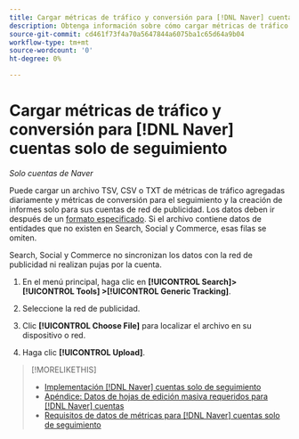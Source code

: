 ```yaml
---
title: Cargar métricas de tráfico y conversión para [!DNL Naver] cuentas solo de seguimiento
description: Obtenga información sobre cómo cargar métricas de tráfico y conversión para seguimiento y creación de informes solo para [!DNL Naver] cuentas.
source-git-commit: cd461f73f4a70a5647844a6075ba1c65d64a9b04
workflow-type: tm+mt
source-wordcount: '0'
ht-degree: 0%

---
```


# Cargar métricas de tráfico y conversión para [!DNL Naver] cuentas solo de seguimiento

*Solo cuentas de Naver*

Puede cargar un archivo TSV, CSV o TXT de métricas de tráfico agregadas diariamente y métricas de conversión para el seguimiento y la creación de informes solo para sus cuentas de red de publicidad. Los datos deben ir después de un [formato especificado](naver-tracking-campaigns-data-requirements.md). Si el archivo contiene datos de entidades que no existen en Search, Social y Commerce, esas filas se omiten.

Search, Social y Commerce no sincronizan los datos con la red de publicidad ni realizan pujas por la cuenta.

1. En el menú principal, haga clic en **[!UICONTROL Search]> [!UICONTROL Tools] >[!UICONTROL Generic Tracking]**.

1. Seleccione la red de publicidad.

1. Clic **[!UICONTROL Choose File]** para localizar el archivo en su dispositivo o red.

1. Haga clic **[!UICONTROL Upload]**.

>[!MORELIKETHIS]
>
>* [Implementación [!DNL Naver] cuentas solo de seguimiento](/help/search-social-commerce/campaign-management/naver-tracking-only-account-implement.md)
>* [Apéndice: Datos de hojas de edición masiva requeridos para [!DNL Naver] cuentas](/help/search-social-commerce/campaign-management/bulksheets/bulksheet-data-formats/bulksheet-data-naver.md)
>* [Requisitos de datos de métricas para [!DNL Naver] cuentas solo de seguimiento](/help/search-social-commerce/tools/metrics-upload-tracking-campaigns/naver-tracking-campaigns-data-requirements.md)


